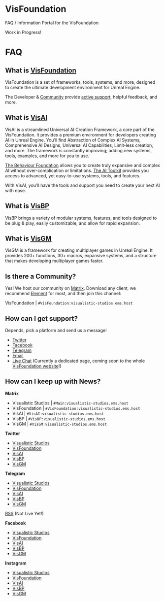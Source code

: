 # VisFoundation
FAQ / Information Portal for the VisFoundation

Work in Progress!

# FAQ

## What is [VisFoundation](https://www.vis-foundation.com)

VisFoundation is a set of frameworks, tools, systems, and more, designed to create the ultimate development environment for Unreal Engine. 

The Developer & [Community](https://github.com/Visualistic-Studios/VisFoundation-Portal#is-there-a-community) provide [active support](https://github.com/Visualistic-Studios/VisFoundation-Portal#how-can-i-get-support), helpful feedback, and more.

## What is [VisAI](https://www.ai.vis-foundation.com)

VisAI is a streamlined Universal AI Creation Framework, a core part of the VisFoundation. It provides a premium environment for developers creating AI in Unreal Engine. You’ll find Abstraction of Complex AI Systems, Comprehensive AI Designs, Universal AI Capabilities, Limit-less creation, and more. The framework is constantly improving; adding new systems, tools, examples, and more for you to use.

[The Behaviour Foundation](https://ai.vis-foundation.com/docs/the-behaviour-foundation) allows you to create truly expansive and complex AI without over-complication or limitations. [The AI Toolkit](https://ai.vis-foundation.com/docs/ai-toolkit) provides you access to advanced, yet easy-to-use systems, tools, and features. 

With VisAI, you’ll have the tools and support you need to create your next AI with ease.

## What is [VisBP](https://www.bp.vis-foundation.com)

VisBP brings a variety of modular systems, features, and tools designed to be plug & play, easily customizable, and allow for rapid expansion. 

## What is [VisGM](https://www.vis-foundation.com)

VisGM is a framework for creating multiplayer games in Unreal Engine. It provides 200+ functions, 30+ macros, expansive systems, and a structure that makes developing multiplayer games faster. 

## Is there a Community?

Yes! We host our community on [Matrix](https://matrix.org/). Download any client, we recommend [Element](https://element.io) for most, and then join this channel:

VisFoundation | `#VisFoundation:visualistic-studios.ems.host`

## How can I get support? 

Depends, pick a platform and send us a message!

- [Twitter](https://www.twitter.com/VisStudios)
- [Facebook](https://www.facebook.com/VisualisticStudios)
- [Telegram](https://t.me/VisFoundation_bot)
- [Email](mailto:support@visfoundation.net)
- [Live Chat](https://visualistic-studios-unreal.rocket.chat/livechat) (Currently a dedicated page, coming soon to the whole [VisFoundation website](https://www.vis-foundation.com)!)

## How can I keep up with News?

**Matrix**
- Visualistic Studios | `#Main:visualistic-studios.ems.host`
- VisFoundation | `#VisFoundation:visualistic-studios.ems.host`
- VisAI | `#VisAI:visualistic-studios.ems.host`
- VisBP | `#VisBP:visualistic-studios.ems.host`
- VisGM | `#VisGM:visualistic-studios.ems.host`

**Twitter**
- [Visualistic Studios](https://www.twitter.com/VisStudios)
- [VisFoundation](https://twitter.com/VisFoundation_)
- [VisAI](https://twitter.com/VisAI_Official)
- [VisBP](https://twitter.com/VisBP_Official)
- [VisGM](https://twitter.com/VisGM_Official)


**Telegram**

- [Visualistic Studios](https://t.me/VisualisticStudios)
- [VisFoundation](https://t.me/VisFoundation)
- [VisAI](https://t.me/VisAI_Official)
- [VisBP](https://t.me/VisBP_Official)
- [VisGM](https://t.me/VisGM_Official)

[RSS]() (Not Live Yet!)

**Facebook**
- [Visualistic Studios](https://www.facebook.com/VisualisticStudios)
- [VisFoundation](https://www.facebook.com/VisFoundation.Official)
- [VisAI](https://www.facebook.com/VisAI.Official)
- [VisBP](https://www.facebook.com/VisBP.Official)
- [VisGM](https://www.facebook.com/VisGM.Official)

**Instagram**
- [Visualistic Studios](https://www.instagram.com/visualistic.studios)
- [VisFoundation](https://www.instagram.com/vis.foundation)
- [VisAI](https://www.instagram.com/visai.official)
- [VisBP](https://www.instagram.com/visbp.official)
- [VisGM](https://www.instagram.com/visgm.official)



